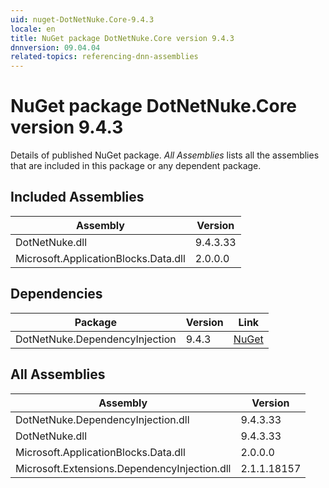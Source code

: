 ```yaml
---
uid: nuget-DotNetNuke.Core-9.4.3
locale: en
title: NuGet package DotNetNuke.Core version 9.4.3
dnnversion: 09.04.04
related-topics: referencing-dnn-assemblies
---
```


# NuGet package DotNetNuke.Core version 9.4.3
Details of published NuGet package.
*All Assemblies* lists all the assemblies that are included in this package or any dependent package.

## Included Assemblies

|Assembly|Version|
|---|---|
|DotNetNuke.dll|9.4.3.33|
|Microsoft.ApplicationBlocks.Data.dll|2.0.0.0|

## Dependencies

|Package|Version|Link|
|---|---|---|
|DotNetNuke.DependencyInjection|9.4.3|[NuGet](https://www.nuget.org/packages/DotNetNuke.DependencyInjection/9.4.3)|

## All Assemblies

|Assembly|Version|
|---|---|
|DotNetNuke.DependencyInjection.dll|9.4.3.33|
|DotNetNuke.dll|9.4.3.33|
|Microsoft.ApplicationBlocks.Data.dll|2.0.0.0|
|Microsoft.Extensions.DependencyInjection.dll|2.1.1.18157|

